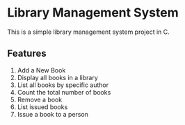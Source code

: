 # Library Management System
This is a simple library management system project in C.

## Features
1. Add a New Book
2. Display all books in a library
3. List all books by specific author
4. Count the total number of books
5. Remove a book
6. List issued books
7. Issue a book to a person
